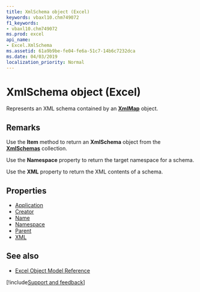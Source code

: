 ```yaml
---
title: XmlSchema object (Excel)
keywords: vbaxl10.chm749072
f1_keywords:
- vbaxl10.chm749072
ms.prod: excel
api_name:
- Excel.XmlSchema
ms.assetid: 61a9b9be-fe04-fe6a-51c7-14b6c7232dca
ms.date: 04/03/2019
localization_priority: Normal
---
```



# XmlSchema object (Excel)

Represents an XML schema contained by an **[XmlMap](Excel.XmlMap.md)** object.


## Remarks

Use the **Item** method to return an **XmlSchema** object from the **[XmlSchemas](Excel.XmlSchemas.md)** collection.

Use the **Namespace** property to return the target namespace for a schema.

Use the **XML** property to return the XML contents of a schema.

## Properties

- [Application](Excel.XmlSchema.Application.md)
- [Creator](Excel.XmlSchema.Creator.md)
- [Name](Excel.XmlSchema.Name.md)
- [Namespace](Excel.XmlSchema.Namespace.md)
- [Parent](Excel.XmlSchema.Parent.md)
- [XML](Excel.XmlSchema.XML.md)

## See also

- [Excel Object Model Reference](overview/Excel/object-model.md)

[!include[Support and feedback](~/includes/feedback-boilerplate.md)]